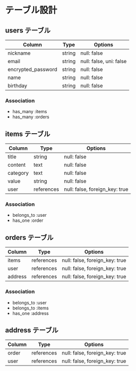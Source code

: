 # テーブル設計

## users テーブル

| Column             | Type   | Options                 |
| ------------------ | ------ | ------------------------|
| nickname           | string | null: false             |
| email              | string | null: false, uni: false |
| encrypted_password | string | null: false             |
| name               | string | null: false             |
| birthday           | string | null: false             |

### Association

- has_many :items
- has_many :orders

## items テーブル

| Column     | Type       | Options                        |
| ---------- | ---------- | ------------------------------ |
| title      | string     | null: false                    |
| content    | text       | null: false                    |
| category   | text       | null: false                    |
| value      | string     | null: false                    |
| user       | references | null: false, foreign_key: true |

### Association

- belongs_to :user
- has_one    :order

## orders テーブル

| Column       | Type       | Options                        |
| ------------ | ---------- | ------------------------------ |
| items        | references | null: false, foreign_key: true |
| user         | references | null: false, foreign_key: true |
| address      | references | null: false, foreign_key: true |

### Association

- belongs_to :user
- belongs_to :items
- has_one    :address

## address テーブル

| Column | Type       | Options                        |
| ------ | ---------- | ------------------------------ |
| order  | references | null: false, foreign_key: true |
| user   | references | null: false, foreign_key: true |